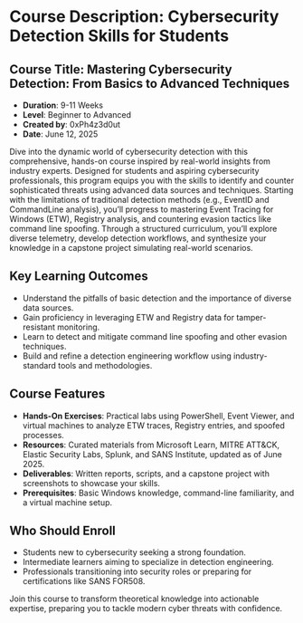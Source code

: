 # Course Description: Cybersecurity Detection Skills for Students

## Course Title: Mastering Cybersecurity Detection: From Basics to Advanced Techniques
- **Duration**: 9-11 Weeks
- **Level**: Beginner to Advanced
- **Created by**: 0xPh4z3d0ut
- **Date**: June 12, 2025

Dive into the dynamic world of cybersecurity detection with this comprehensive, hands-on course inspired by real-world insights from industry experts. Designed for students and aspiring cybersecurity professionals, this program equips you with the skills to identify and counter sophisticated threats using advanced data sources and techniques. Starting with the limitations of traditional detection methods (e.g., EventID and CommandLine analysis), you’ll progress to mastering Event Tracing for Windows (ETW), Registry analysis, and countering evasion tactics like command line spoofing. Through a structured curriculum, you’ll explore diverse telemetry, develop detection workflows, and synthesize your knowledge in a capstone project simulating real-world scenarios.

## Key Learning Outcomes
- Understand the pitfalls of basic detection and the importance of diverse data sources.
- Gain proficiency in leveraging ETW and Registry data for tamper-resistant monitoring.
- Learn to detect and mitigate command line spoofing and other evasion techniques.
- Build and refine a detection engineering workflow using industry-standard tools and methodologies.

## Course Features
- **Hands-On Exercises**: Practical labs using PowerShell, Event Viewer, and virtual machines to analyze ETW traces, Registry entries, and spoofed processes.
- **Resources**: Curated materials from Microsoft Learn, MITRE ATT&CK, Elastic Security Labs, Splunk, and SANS Institute, updated as of June 2025.
- **Deliverables**: Written reports, scripts, and a capstone project with screenshots to showcase your skills.
- **Prerequisites**: Basic Windows knowledge, command-line familiarity, and a virtual machine setup.

## Who Should Enroll
- Students new to cybersecurity seeking a strong foundation.
- Intermediate learners aiming to specialize in detection engineering.
- Professionals transitioning into security roles or preparing for certifications like SANS FOR508.

Join this course to transform theoretical knowledge into actionable expertise, preparing you to tackle modern cyber threats with confidence.
